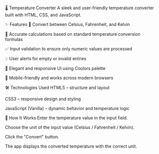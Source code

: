 🌡️ Temperature Converter
A sleek and user-friendly temperature converter built with HTML, CSS, and JavaScript.

✨ Features
🔁 Convert between Celsius, Fahrenheit, and Kelvin

🎯 Accurate calculations based on standard temperature conversion formulas

✅ Input validation to ensure only numeric values are processed

💡 User alerts for empty or invalid entries

🎨 Elegant and responsive UI using Coolors palette

📱 Mobile-friendly and works across modern browsers

🛠️ Technologies Used
HTML5 – structure and layout

CSS3 – responsive design and styling

JavaScript (Vanilla) – dynamic behavior and temperature logic

📌 How It Works
Enter the temperature value in the input field.

Choose the unit of the input value (Celsius / Fahrenheit / Kelvin).

Click the "Convert" button.

The app displays the converted temperature with the correct unit.
